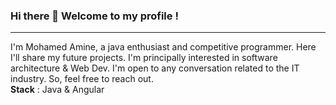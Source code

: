 ### Hi there 👋 Welcome to my profile !
_______________________________________________________________
I'm Mohamed Amine, a java enthusiast and competitive programmer. Here I'll share my future projects. I'm principally interested in software architecture & Web Dev. I'm open to any conversation related to the IT industry. So, feel free to reach out. <br/>
<b>Stack</b> : Java & Angular
<!--
**medaminefracso/medaminefracso** is a ✨ _special_ ✨ repository because its `README.md` (this file) appears on your GitHub profile.

Here are some ideas to get you started:

- 🔭 I’m currently working on ...
- 🌱 I’m currently learning ...
- 👯 I’m looking to collaborate on ...
- 🤔 I’m looking for help with ...
- 💬 Ask me about ...
- 📫 How to reach me: ...
- 😄 Pronouns: ...
- ⚡ Fun fact: ...
-->

